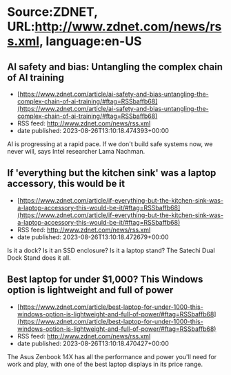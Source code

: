 # Source:ZDNET, URL:http://www.zdnet.com/news/rss.xml, language:en-US

## AI safety and bias: Untangling the complex chain of AI training
 - [https://www.zdnet.com/article/ai-safety-and-bias-untangling-the-complex-chain-of-ai-training/#ftag=RSSbaffb68](https://www.zdnet.com/article/ai-safety-and-bias-untangling-the-complex-chain-of-ai-training/#ftag=RSSbaffb68)
 - RSS feed: http://www.zdnet.com/news/rss.xml
 - date published: 2023-08-26T13:10:18.474393+00:00

AI is progressing at a rapid pace. If we don't build safe systems now, we never will, says Intel researcher Lama Nachman.

## If 'everything but the kitchen sink' was a laptop accessory, this would be it
 - [https://www.zdnet.com/article/if-everything-but-the-kitchen-sink-was-a-laptop-accessory-this-would-be-it/#ftag=RSSbaffb68](https://www.zdnet.com/article/if-everything-but-the-kitchen-sink-was-a-laptop-accessory-this-would-be-it/#ftag=RSSbaffb68)
 - RSS feed: http://www.zdnet.com/news/rss.xml
 - date published: 2023-08-26T13:10:18.472679+00:00

Is it a dock? Is it an SSD enclosure? Is it a laptop stand? The Satechi Dual Dock Stand does it all.

## Best laptop for under $1,000? This Windows option is lightweight and full of power
 - [https://www.zdnet.com/article/best-laptop-for-under-1000-this-windows-option-is-lightweight-and-full-of-power/#ftag=RSSbaffb68](https://www.zdnet.com/article/best-laptop-for-under-1000-this-windows-option-is-lightweight-and-full-of-power/#ftag=RSSbaffb68)
 - RSS feed: http://www.zdnet.com/news/rss.xml
 - date published: 2023-08-26T13:10:18.470427+00:00

The Asus Zenbook 14X has all the performance and power you'll need for work and play, with one of the best laptop displays in its price range.

